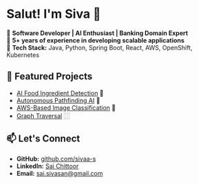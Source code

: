 # Salut! I'm Siva 👋  

🔹 **Software Developer | AI Enthusiast | Banking Domain Expert**  
🔹 **5+ years of experience in developing scalable applications**  
🔹 **Tech Stack:** Java, Python, Spring Boot, React, AWS, OpenShift, Kubernetes  

## 🚀 Featured Projects
- [AI Food Ingredient Detection](https://github.com/sivaa-s/ai-food-detection) 🍲
- [Autonomous Pathfinding AI](https://github.com/sivaa-s/pathfinding-ai) 🤖
- [AWS-Based Image Classification](https://github.com/sivaa-s/aws-image-classification) 📸
- [Graph Traversal](https://github.com/sivaa-s/Graph-Traversal) ⿲

## 📫 Let's Connect
- **GitHub:** [github.com/sivaa-s](https://github.com/sivaa-s)
- **LinkedIn:** [Sai Chittoor](https://www.linkedin.com/in/saisivasankarancm/)
- **Email:** [sai.sivasan@gmail.com](mailto:sivasankaran.lsn17@gmail.com)
